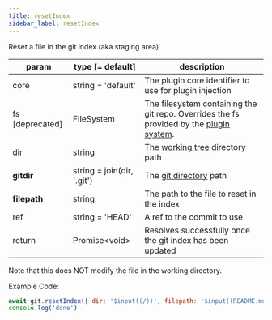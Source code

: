 ```yaml
---
title: resetIndex
sidebar_label: resetIndex
---
```


Reset a file in the git index (aka staging area)

| param           | type [= default]           | description                                                                                               |
| --------------- | -------------------------- | --------------------------------------------------------------------------------------------------------- |
| core            | string = 'default'         | The plugin core identifier to use for plugin injection                                                    |
| fs [deprecated] | FileSystem                 | The filesystem containing the git repo. Overrides the fs provided by the [plugin system](./plugin_fs.md). |
| dir             | string                     | The [working tree](dir-vs-gitdir.md) directory path                                                       |
| **gitdir**      | string = join(dir, '.git') | The [git directory](dir-vs-gitdir.md) path                                                                |
| **filepath**    | string                     | The path to the file to reset in the index                                                                |
| ref             | string = 'HEAD'            | A ref to the commit to use                                                                                |
| return          | Promise\<void\>            | Resolves successfully once the git index has been updated                                                 |

Note that this does NOT modify the file in the working directory.

Example Code:

```js live
await git.resetIndex({ dir: '$input((/))', filepath: '$input((README.md))' })
console.log('done')
```

